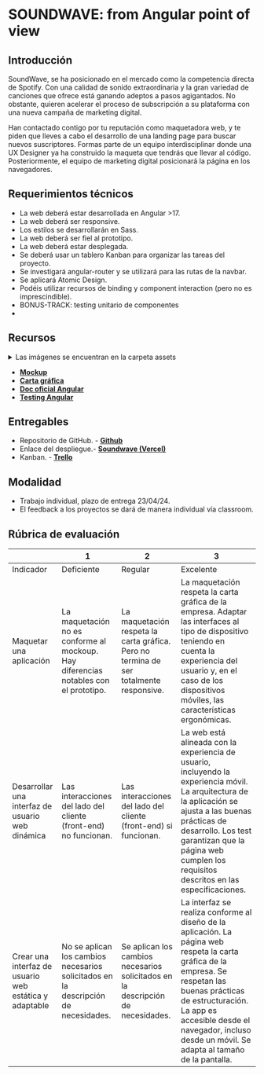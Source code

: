
# SOUNDWAVE: from Angular point of view

## Introducción

SoundWave, se ha posicionado en el mercado como la competencia directa de Spotify. Con una calidad de sonido extraordinaria y la gran variedad de canciones que ofrece está ganando adeptos a pasos agigantados. No obstante, quieren acelerar el proceso de subscripción a su plataforma con una nueva campaña de marketing digital.

Han contactado contigo por tu reputación como maquetadora web, y te piden que lleves a cabo el desarrollo de una landing page para buscar nuevos suscriptores. Formas parte de un equipo interdisciplinar donde una UX Designer ya ha construido la maqueta que tendrás que llevar al código. Posteriormente, el equipo de marketing digital posicionará la página en los navegadores.

## Requerimientos técnicos

- La web deberá estar desarrollada en Angular >17.
- La web deberá ser responsive.
- Los estilos se desarrollarán en Sass.
- La web deberá ser fiel al prototipo.
- La web deberá estar desplegada.
- Se deberá usar un tablero Kanban para organizar las tareas del proyecto.
- Se investigará angular-router y se utilizará para las rutas de la navbar.
- Se aplicará Atomic Design.
- Podéis utilizar recursos de binding y component interaction (pero no es imprescindible).
- BONUS-TRACK: testing unitario de componentes
-
## Recursos

<details>
  <summary>Las imágenes se encuentran en la carpeta assets</summary>

    - landing-page-girl.png
    - covers.jpg
    - more.svg
    - albums.svg
    - logo.png
    - microphone.svg
    - twitter.svg


</details>

- **[Mockup](https://simplonline-v3-prod.s3.eu-west-3.amazonaws.com/media/file/pdf/46391d6c-b766-4ed3-a121-72c9b2a15960.pdf)**
- **[Carta gráfica](https://simplonline-v3-prod.s3.eu-west-3.amazonaws.com/media/file/pdf/0b528713-7dbc-4261-b4b7-0070dd4e7021.pdf)**
- **[Doc oficial Angular](https://angular.dev/)**
- **[Testing Angular](https://testing-angular.com/)**


## Entregables

- Repositorio de GitHub. - **[Github](https://github.com/project-assigments-p2-singulaars/soundwave-iKoloser/)**
- Enlace del despliegue.- **[Soundwave (Vercel)](https://soundwave-opal.vercel.app)**
- Kanban. - **[Trello](https://trello.com/b/riBV68VW/soundwave)**

## Modalidad

- Trabajo individual, plazo de entrega 23/04/24.
- El feedback a los proyectos se dará de manera individual vía classroom.

## Rúbrica de evaluación

|                                                        | 1                                                                                    | 2                                                                                      | 3                                                                                                                                                                                                                                                                         |
| ------------------------------------------------------ | ------------------------------------------------------------------------------------ | -------------------------------------------------------------------------------------- | ------------------------------------------------------------------------------------------------------------------------------------------------------------------------------------------------------------------------------------------------------------------------- |
| Indicador                                              | Deficiente                                                                           | Regular                                                                                | Excelente                                                                                                                                                                                                                                                                 |
| Maquetar una aplicación                                | La maquetación no es conforme al mockoup. Hay diferencias notables con el prototipo. | La maquetación respeta la carta gráfica. Pero no termina de ser totalmente responsive. | La maquetación respeta la carta gráfica de la empresa. Adaptar las interfaces al tipo de dispositivo teniendo en cuenta la experiencia del usuario y, en el caso de los dispositivos móviles, las características ergonómicas.                                            |
| Desarrollar una interfaz de usuario web dinámica       | Las interacciones del lado del cliente (front-end) no funcionan.                     | Las interacciones del lado del cliente (front-end) si funcionan.                       | La web está alineada con la experiencia de usuario, incluyendo la experiencia móvil. La arquitectura de la aplicación se ajusta a las buenas prácticas de desarrollo. Los test garantizan que la página web cumplen los requisitos descritos en las especificaciones.     |
| Crear una interfaz de usuario web estática y adaptable | No se aplican los cambios necesarios solicitados en la descripción de necesidades.   | Se aplican los cambios necesarios solicitados en la descripción de necesidades.        | La interfaz se realiza conforme al diseño de la aplicación. La página web respeta la carta gráfica de la empresa. Se respetan las buenas prácticas de estructuración. La app es accesible desde el navegador, incluso desde un móvil. Se adapta al tamaño de la pantalla. |

